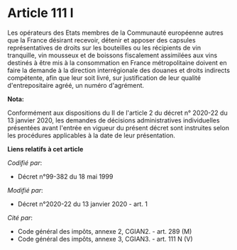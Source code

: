 # Article 111 I

Les opérateurs des Etats membres de la Communauté européenne autres que la France désirant recevoir, détenir et apposer des
capsules représentatives de droits sur les bouteilles ou les récipients de vin tranquille, vin mousseux et de boissons
fiscalement assimilées aux vins destinés à être mis à la consommation en France métropolitaine doivent en faire la demande
à la direction interrégionale des douanes et droits indirects compétente, afin que leur soit livré, sur justification de leur
qualité d'entrepositaire agréé, un numéro d'agrément.

**Nota:**

Conformément aux dispositions du II de l'article 2 du décret n° 2020-22 du 13 janvier 2020, les demandes de décisions
administratives individuelles présentées avant l'entrée en vigueur du présent décret sont instruites selon les procédures
applicables à la date de leur présentation.

**Liens relatifs à cet article**

_Codifié par_:

  - Décret n°99-382 du 18 mai 1999

_Modifié par_:

  - Décret n°2020-22 du 13 janvier 2020 - art. 1

_Cité par_:

  - Code général des impôts, annexe 2, CGIAN2. - art. 289 (M)
  - Code général des impôts, annexe 3, CGIAN3. - art. 111 N (V)
